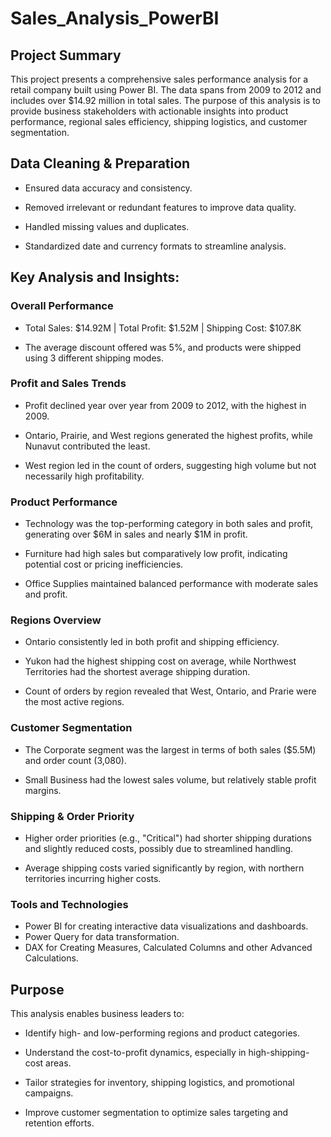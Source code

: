 # Sales_Analysis_PowerBI
## Project Summary
This project presents a comprehensive sales performance analysis for a retail company built using Power BI. The data spans from 2009 to 2012 and includes over $14.92 million in total sales. The purpose of this analysis is to provide business stakeholders with actionable insights into product performance, regional sales efficiency, shipping logistics, and customer segmentation.

## Data Cleaning & Preparation
- Ensured data accuracy and consistency.

- Removed irrelevant or redundant features to improve data quality.

- Handled missing values and duplicates.

- Standardized date and currency formats to streamline analysis.

## Key Analysis and Insights:
### Overall Performance

- Total Sales: $14.92M | Total Profit: $1.52M | Shipping Cost: $107.8K

- The average discount offered was 5%, and products were shipped using 3 different shipping modes.

### Profit and Sales Trends

- Profit declined year over year from 2009 to 2012, with the highest in 2009.

- Ontario, Prairie, and West regions generated the highest profits, while Nunavut contributed the least.

- West region led in the count of orders, suggesting high volume but not necessarily high profitability.

### Product Performance

- Technology was the top-performing category in both sales and profit, generating over $6M in sales and nearly $1M in profit.

- Furniture had high sales but comparatively low profit, indicating potential cost or pricing inefficiencies.

- Office Supplies maintained balanced performance with moderate sales and profit.

### Regions Overview

- Ontario consistently led in both profit and shipping efficiency.

- Yukon had the highest shipping cost on average, while Northwest Territories had the shortest average shipping duration.

- Count of orders by region revealed that West, Ontario, and Prarie were the most active regions.

### Customer Segmentation

- The Corporate segment was the largest in terms of both sales ($5.5M) and order count (3,080).

- Small Business had the lowest sales volume, but relatively stable profit margins.

### Shipping & Order Priority

- Higher order priorities (e.g., "Critical") had shorter shipping durations and slightly reduced costs, possibly due to streamlined handling.

- Average shipping costs varied significantly by region, with northern territories incurring higher costs.

### Tools and Technologies
- Power BI for creating interactive data visualizations and dashboards.
- Power Query for data transformation.
- DAX for Creating Measures, Calculated Columns and other Advanced Calculations.

## Purpose
This analysis enables business leaders to:

- Identify high- and low-performing regions and product categories.

- Understand the cost-to-profit dynamics, especially in high-shipping-cost areas.

- Tailor strategies for inventory, shipping logistics, and promotional campaigns.

- Improve customer segmentation to optimize sales targeting and retention efforts.
